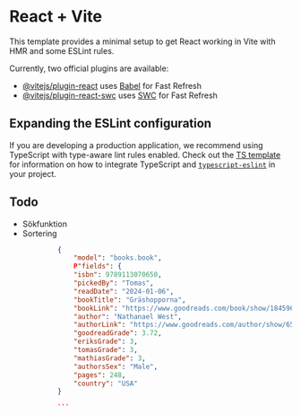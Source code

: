 # React + Vite

This template provides a minimal setup to get React working in Vite with HMR and some ESLint rules.

Currently, two official plugins are available:

- [@vitejs/plugin-react](https://github.com/vitejs/vite-plugin-react/blob/main/packages/plugin-react) uses [Babel](https://babeljs.io/) for Fast Refresh
- [@vitejs/plugin-react-swc](https://github.com/vitejs/vite-plugin-react/blob/main/packages/plugin-react-swc) uses [SWC](https://swc.rs/) for Fast Refresh

## Expanding the ESLint configuration

If you are developing a production application, we recommend using TypeScript with type-aware lint rules enabled. Check out the [TS template](https://github.com/vitejs/vite/tree/main/packages/create-vite/template-react-ts) for information on how to integrate TypeScript and [`typescript-eslint`](https://typescript-eslint.io) in your project.


## Todo
* Sökfunktion
* Sortering


```json
            {
                "model": "books.book",
                P"fields": {
                "isbn": 9789113070650,
                "pickedBy": "Tomas",
                "readDate": "2024-01-06",
                "bookTitle": "Gräshopporna",
                "bookLink": "https://www.goodreads.com/book/show/184596491-gr-shopporna",
                "author": "Nathanael West",
                "authorLink": "https://www.goodreads.com/author/show/65685.Nathanael_West",
                "goodreadGrade": 3.72,
                "eriksGrade": 3,
                "tomasGrade": 3,
                "mathiasGrade": 3,
                "authorsSex": "Male",
                "pages": 248,
                "country": "USA"
            }

            ```